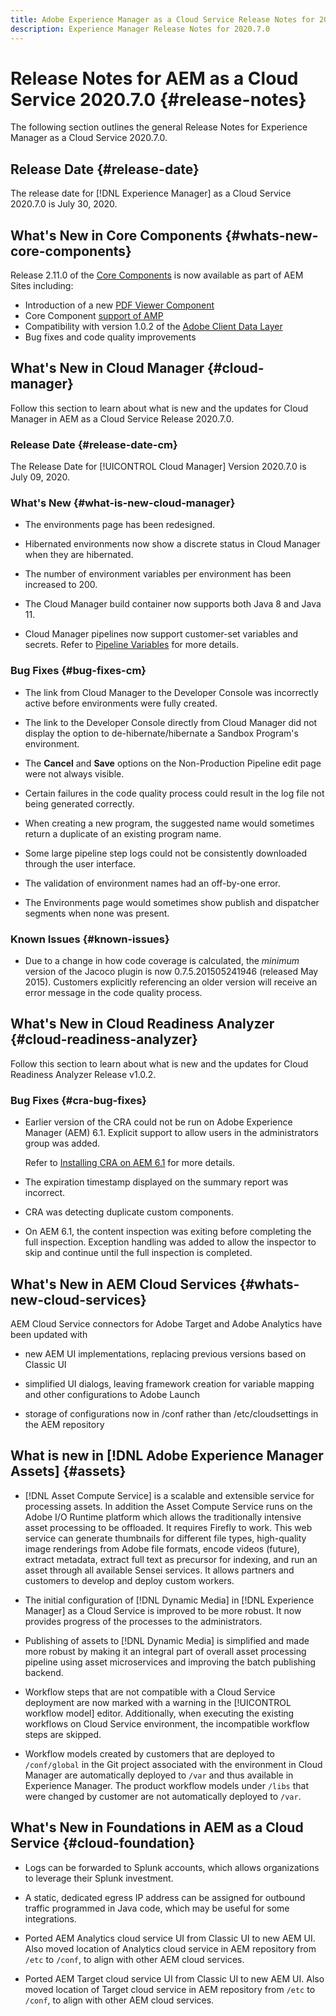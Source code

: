 ```yaml
---
title: Adobe Experience Manager as a Cloud Service Release Notes for 2020.7.0
description: Experience Manager Release Notes for 2020.7.0
---
```


# Release Notes for AEM as a Cloud Service 2020.7.0 {#release-notes}

The following section outlines the general Release Notes for Experience Manager as a Cloud Service 2020.7.0.

## Release Date {#release-date}

The release date for [!DNL Experience Manager] as a Cloud Service 2020.7.0 is July 30, 2020.

## What's New in Core Components {#whats-new-core-components}

Release 2.11.0 of the [Core Components](https://docs.adobe.com/content/help/en/experience-manager-core-components/using/introduction.html) is now available as part of AEM Sites including:

* Introduction of a new [PDF Viewer Component](https://aemcomponents.dev/content/core-components-examples/library/page-authoring/pdf-viewer.html)
* Core Component [support of AMP](https://docs.adobe.com/content/help/en/experience-manager-core-components/developing/amp.html)
* Compatibility with version 1.0.2 of the [Adobe Client Data Layer](https://docs.adobe.com/content/help/en/experience-manager-core-components/using/developing/data-layer/overview.html)
* Bug fixes and code quality improvements

## What's New in Cloud Manager {#cloud-manager}

Follow this section to learn about what is new and the updates for Cloud Manager in AEM as a Cloud Service Release 2020.7.0.

### Release Date {#release-date-cm}

The Release Date for [!UICONTROL Cloud Manager] Version 2020.7.0 is July 09, 2020.

### What's New {#what-is-new-cloud-manager}

* The environments page has been redesigned.

* Hibernated environments now show a discrete status in Cloud Manager when they are hibernated.

* The number of environment variables per environment has been increased to 200.

* The Cloud Manager build container now supports both Java 8 and Java 11.

* Cloud Manager pipelines now support customer-set variables and secrets.
   Refer to [Pipeline Variables](/help/onboarding/getting-access-to-aem-in-cloud/creating-aem-application-project.md#pipeline-variables) for more details.

### Bug Fixes {#bug-fixes-cm}

* The link from Cloud Manager to the Developer Console was incorrectly active before environments were fully created.

* The link to the Developer Console directly from Cloud Manager did not display the option to de-hibernate/hibernate a Sandbox Program's environment.

* The **Cancel** and **Save** options on the Non-Production Pipeline edit page were not always visible.

* Certain failures in the code quality process could result in the log file not being generated correctly.

* When creating a new program, the suggested name would sometimes return a duplicate of an existing program name.

* Some large pipeline step logs could not be consistently downloaded through the user interface.

* The validation of environment names had an off-by-one error.

* The Environments page would sometimes show publish and dispatcher segments when none was present.

### Known Issues {#known-issues}

* Due to a change in how code coverage is calculated, the _minimum_ version of the Jacoco plugin is now 0.7.5.201505241946 (released May 2015). Customers explicitly referencing an older version will receive an error message in the code quality process.

## What's New in Cloud Readiness Analyzer {#cloud-readiness-analyzer}

Follow this section to learn about what is new and the updates for Cloud Readiness Analyzer Release v1.0.2.

### Bug Fixes {#cra-bug-fixes}

* Earlier version of the CRA could not be run on Adobe Experience Manager (AEM) 6.1. Explicit support to allow users in the administrators group was added.

   Refer to [Installing CRA on AEM 6.1](https://docs.adobe.com/content/help/en/experience-manager-cloud-service/moving/cloud-migration/cloud-readiness-analyzer/using-cloud-readiness-analyzer.html#installing-on-aem61) for more details.

* The expiration timestamp displayed on the summary report was incorrect.

* CRA was detecting duplicate custom components.

* On AEM 6.1, the content inspection was exiting before completing the full inspection. Exception handling was added to allow the inspector to skip and continue until the full inspection is completed.

## What's New in AEM Cloud Services {#whats-new-cloud-services}

AEM Cloud Service connectors for Adobe Target and Adobe Analytics have been updated with

* new AEM UI implementations, replacing previous versions based on Classic UI

* simplified UI dialogs, leaving framework creation for variable mapping and other configurations to Adobe Launch

* storage of configurations now in /conf rather than /etc/cloudsettings in the AEM repository

## What is new in [!DNL Adobe Experience Manager Assets] {#assets}

* [!DNL Asset Compute Service] is a scalable and extensible service for processing assets. In addition the Asset Compute Service runs on the Adobe I/O Runtime platform which allows the traditionally intensive asset processing to be offloaded. It requires Firefly to work. This web service can generate thumbnails for different file types, high-quality image renderings from Adobe file formats, encode videos (future), extract metadata, extract full text as precursor for indexing, and run an asset through all available Sensei services. It allows partners and customers to develop and deploy custom workers.

* The initial configuration of [!DNL Dynamic Media] in [!DNL Experience Manager] as a Cloud Service is improved to be more robust. It now provides progress of the processes to the administrators.

* Publishing of assets to [!DNL Dynamic Media] is simplified and made more robust by making it an integral part of overall asset processing pipeline using asset microservices and improving the batch publishing backend.

* Workflow steps that are not compatible with a Cloud Service deployment are now marked with a warning in the [!UICONTROL workflow model] editor. Additionally, when executing the existing workflows on Cloud Service environment, the incompatible workflow steps are skipped.

* Workflow models created by customers that are deployed to `/conf/global` in the Git project associated with the environment in Cloud Manager are automatically deployed to `/var` and thus available in Experience Manager. The product workflow models under `/libs` that were changed by customer are not automatically deployed to `/var`.

## What's New in Foundations in AEM as a Cloud Service {#cloud-foundation}

* Logs can be forwarded to Splunk accounts, which allows organizations to leverage their Splunk investment.

* A static, dedicated egress IP address can be assigned for outbound traffic programmed in Java code, which may be useful for some integrations.

* Ported AEM Analytics cloud service UI from Classic UI to new AEM UI. Also moved location of Analytics cloud service in AEM repository from `/etc` to `/conf`, to align with other AEM cloud services. 

* Ported AEM Target cloud service UI from Classic UI to new AEM UI. Also moved location of Target cloud service in AEM repository from `/etc` to `/conf`, to align with other AEM cloud services.
